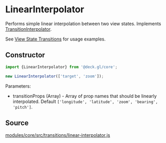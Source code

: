 # LinearInterpolator

Performs simple linear interpolation between two view states. Implements [TransitionInterpolator](/docs/api-reference/core/transition-interpolator.md).

See [View State Transitions](/docs/developer-guide/view-state-transitions.md) for usage examples.


## Constructor

```js
import {LinearInterpolator} from '@deck.gl/core';

new LinearInterpolator(['target', 'zoom']);
```

Parameters:

* transitionProps (Array) - Array of prop names that should be linearly interpolated. Default `['longitude', 'latitude', 'zoom', 'bearing', 'pitch']`.

## Source

[modules/core/src/transitions/linear-interpolator.js](https://github.com/visgl/deck.gl/tree/8.3-release/modules/core/src/transitions/linear-interpolator.js)
